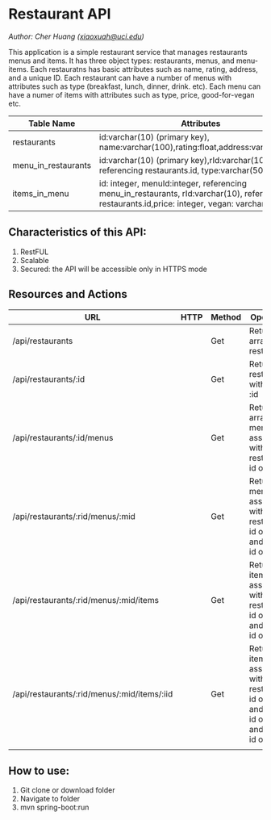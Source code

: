 Restaurant API
===============

_Author: Cher Huang (<xiaoxuah@uci.edu>)_

This application is a simple restaurant service that manages restaurants menus and items. It has three object types: restaurants, menus, and menu-items. Each restauratns has basic attributes such as name, rating, address, and a unique ID. 
Each restaurant can have a number of menus with attributes such as type (breakfast, lunch, dinner, drink. etc). Each menu can have a numer of items with attributes such as type, price, good-for-vegan etc.

| Table Name          | Attributes                                                                                                                                        | Notes                                                               |
|---------------------|---------------------------------------------------------------------------------------------------------------------------------------------------|---------------------------------------------------------------------|
| restaurants         | id:varchar(10) (primary key), name:varchar(100),rating:float,address:varchar(255)                                                                 | required,required,optional,required,"id" should be "AUTO_INCREMENT" |
| menu_in_restaurants | id:varchar(10) (primary key),rId:varchar(10), referencing restaurants.id, type:varchar(50)                                                        | all attributes required                                             |
| items_in_menu       | id: integer, menuId:integer, referencing menu_in_restaurants, rId:varchar(10), referencing restaurants.id,price: integer, vegan: varchar(50) | all attributes,required; "id" should be"AUTO_INCREMENT"             |


## Characteristics of this API:
1)	RestFUL 
2)	Scalable
3)	Secured: the API  will be accessible only in HTTPS mode 

## Resources and Actions

| URL                                         | HTTP | Method | Operation                                                                                     |
|---------------------------------------------|------|--------|-----------------------------------------------------------------------------------------------|
| /api/restaurants                            |      | Get    | Returns an array of restaurant                                                                |
| /api/restaurants/:id                        |      | Get    | Return the restaurant with id of :id                                                          |
| /api/restaurants/:id/menus                  |      | Get    | Return an array of menu associated with restaurant id of :id                                  |
| /api/restaurants/:rid/menus/:mid            |      | Get    | Return the menu associated with restaurant id of :rid and menu id of :mid                     |
| /api/restaurants/:rid/menus/:mid/items      |      | Get    | Return the items associated with restaurant id of :rid and menu id of :mid                    |
| /api/restaurants/:rid/menus/:mid/items/:iid |      | Get    | Return the item associated with restaurant id of :rid and menu id of :mid and item id of :iid |
|                                             |      |        |                                                                                               |



## How to use:
1) Git clone or download folder
2) Navigate to folder
3) mvn spring-boot:run


